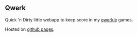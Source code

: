 ## Qwerk
Quick 'n Dirty little webapp to keep score in my [qwerkle](https://boardgamegeek.com/boardgame/25669/qwirkle) games.

Hosted on [github pages](https://jakkso.github.io/qwerk).
